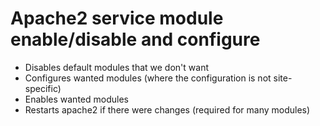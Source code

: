 # Apache2 service module enable/disable and configure

* Disables default modules that we don't want
* Configures wanted modules (where the configuration is not site-specific)
* Enables wanted modules
* Restarts apache2 if there were changes (required for many modules)
